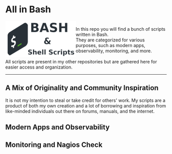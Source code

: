 # All in Bash
<img width="220" alt="All_in_Bash" src="https://github.com/rafaelurrutiasilva/images/blob/main/logos/bash_logo.png" align=left> <br>
In this repo you will find a bunch of scripts written in Bash.<br>
They are categorized for various purposes, such as modern apps, observability, monitoring, and more.<br><br>
All scripts are present in my other repositories but are gathered here for easier access and organization.<br>

---
## A Mix of Originality and Community Inspiration
It is not my intention to steal or take credit for others' work. My scripts are a product of both my own creation and a lot of borrowing and inspiration from like-minded individuals out there on forums, manuals, and the internet.

## Modern Apps and Observability

## Monitoring and Nagios Check

